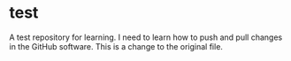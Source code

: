 # test
A test repository for learning.
I need to learn how to push and pull changes in the GitHub software.
This is a change to the original file.
